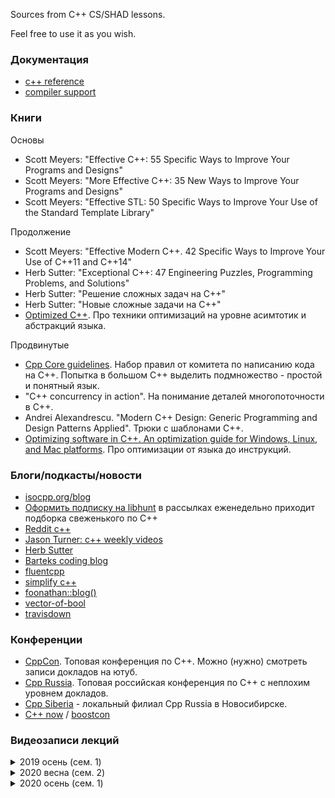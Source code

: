 Sources from C++ CS/SHAD lessons.

Feel free to use it as you wish.

### Документация

* [c++ reference](https://en.cppreference.com/w/)
* [compiler support](https://en.cppreference.com/w/cpp/compiler_support)

### Книги

Основы

* Scott Meyers: "Effective C++: 55 Specific Ways to Improve Your Programs and Designs"
* Scott Meyers: "More Effective C++: 35 New Ways to Improve Your Programs and Designs"
* Scott Meyers: "Effective STL: 50 Specific Ways to Improve Your Use of the Standard Template Library"

Продолжение

* Scott Meyers: "Effective Modern C++. 42 Specific Ways to Improve Your Use of C++11 and C++14"
* Herb Sutter: "Exceptional C++: 47 Engineering Puzzles, Programming Problems, and Solutions"
* Herb Sutter: "Решение сложных задач на С++"
* Herb Sutter: "Новые сложные задачи на C++"
* [Optimized C++](https://apprize.info/c/optimized/index.html). Про техники оптимизаций на уровне асимтотик и абстракций языка.

Продвинутые

* [Cpp Core guidelines](https://github.com/isocpp/CppCoreGuidelines/blob/master/CppCoreGuidelines.md). Набор правил от комитета по написанию кода на С++. Попытка в большом С++ выделить подмножество - простой и понятный язык.
* "C++ concurrency in action". На понимание деталей многопоточности в С++.
* Andrei Alexandrescu. "Modern C++ Design: Generic Programming and Design Patterns Applied". Трюки с шаблонами С++.
* [Optimizing software in C++. An optimization guide for Windows, Linux, and Mac platforms](https://www.agner.org/optimize/optimizing_cpp.pdf). Про оптимизации от языка до инструкций.

### Блоги/подкасты/новости

* [isocpp.org/blog](https://isocpp.org/blog)
* [Оформить подписку на libhunt](https://cpp.libhunt.com/) в рассылках еженедельно приходит подборка свеженького по С++
* [Reddit c++](https://www.reddit.com/r/cpp/)
* [Jason Turner: c++ weekly videos](https://www.youtube.com/channel/UCxHAlbZQNFU2LgEtiqd2Maw)
* [Herb Sutter](https://herbsutter.com/gotw/)
* [Barteks coding blog](https://www.bfilipek.com)
* [fluentcpp](https://www.fluentcpp.com/)
* [simplify c++](https://arne-mertz.de)
* [foonathan::blog()](https://foonathan.net/index.html)
* [vector-of-bool](https://vector-of-bool.github.io/)
* [travisdown](https://travisdowns.github.io/)

### Конференции

* [CppCon](https://www.youtube.com/user/CppCon). Топовая конференция по С++. Можно (нужно) смотреть записи докладов на ютуб.
* [Cpp Russia](http://cpp-russia.ru/). Топовая российская конференция по С++ с неплохим уровнем докладов.
* [Cpp Siberia](https://siberia-2020.cppug.ru/) - локальный филиал Cpp Russia в Новосибирске.
* [C++ now](http://cppnow.org/) / [boostcon](https://www.youtube.com/user/BoostCon/playlists)

### Видеозаписи лекций

<details>
<summary>2019 осень (сем. 1)</summary>
<p>

* Лекция 1. Знакомство. Ввод-вывод. Командная строка. Компиляция. [1](https://youtu.be/Y_BlKsv1r7E), [2](https://youtu.be/PSDXKu4rNdI)
* Лекция 2. Функции. Чтение из файла, cmake, unit-тесты. [1](https://youtu.be/eqDL64IImbs), [2](https://youtu.be/Tu2RZzfobAo)
* Лекция 3. Классы. Начало. [1](https://youtu.be/6cqZ2j-bYmY), [2](https://youtu.be/ZSH-Gt-1I7o)
* Лекция 4. Классы. Продолжение. [1](https://youtu.be/e4JC6pxWV3M), [2](https://youtu.be/H3Fcb1-cGsk)
* Лекция 5. Шаблоны. [1](https://youtu.be/VeN8QtsRpY0), [2](https://youtu.be/UtKV-fYCiCA)
* Лекция 6. Контейнеры и итераторы. [1](https://youtu.be/H3QcV60QXZA), [2](https://youtu.be/utvwkaPI2as)
* Лекция 7. Исключения. [1](https://youtu.be/6aH255s2kKA), [2](https://youtu.be/gM8YRCYrGgE)
* Лекция 8. Умные указатели. Передача аргументов в функцию. RVO / NRVO / copy elision. [1](https://youtu.be/MAdafwgnr9k), [2](https://youtu.be/2_BE2rw0EY8)
* Лекция 9. Техники оптимизации. [1](https://youtu.be/79FcUKY4-PU), [2](https://youtu.be/oZ00R0aF1JE)
* Лекция 10. Техники оптимизации. [1](https://youtu.be/rMPmJENMarQ), [2](https://youtu.be/M8aOj39c_DI)
* Лекция 11. Алгоритмы и лямбды. [1](https://youtu.be/mK_VDUgG09Y), [2](https://youtu.be/54-V8M9W2RU)
* Лекция 12. Компиляция и линковка. Undefined behavior. [1](https://youtu.be/fjpKZqRk5XI), [2](https://youtu.be/W1hKm8SDpQE)

</p>
</details>

<details>
<summary>2020 весна (сем. 2)</summary>
<p>

* Лекция 1. Многопоточность. Введение. [1](https://youtu.be/HxBcjKlqAYk), [2](https://youtu.be/NuH5SB14tHs)
* Лекция 2. Многопоточность. Продолжение. [1](https://youtu.be/hqU8AjZaC5Q), [2](https://youtu.be/MurPt8uNpVo)
* Лекция 3. Многопоточность. Продвинутый материал 1. [1](https://youtu.be/1CBFYsTXxX0), [2](https://youtu.be/2j40v1fKlOQ)
* Лекция 4. Многопоточность. Продвинутый материал 2. [1](https://youtu.be/oYUepciMjEY), [2](https://youtu.be/PyjfZjGKAzM)
* Лекция 5. Move-семантика. [1](https://youtu.be/Q1zzhYoa2mY), [2](https://youtu.be/bsIc5v4jLYg)
* Лекция 6. Advanced templates. [1](https://youtu.be/YkNBzR-kqb8), [2](https://youtu.be/IL_Wy3n1kSM)
* Лекция 7. Compile-time. [1](https://youtu.be/NKXJIqFgHmY), [2](https://youtu.be/_Arr0gvfQhY)
* Лекция 8. Ranges. [1](https://youtu.be/FJHxeM_Fjtk), [2](https://youtu.be/nQHJclbrbO4)
* Лекция 9. Мелкие нововведения стандарта. [1](https://youtu.be/8RcksIcSocs), [2](https://youtu.be/qSXIgA8dCq4)

</p>
</details>

<details>
<summary>2020 осень (сем. 1)</summary>
<p>

* Лекция 1. Знакомство. Ввод-вывод. Командная строка. Компиляция. [1](https://youtu.be/yeTEA38PnJ4), [2](https://youtu.be/t0LJ7Bm66pk)
* Лекция 2. Функции. Заголовочные файлы. Чтение из файла. CMake. Юнит-тесты. [1](https://youtu.be/rhvk4juw_iQ), [2](https://youtu.be/wpBfibqAwx0)
* Лекция 3. Классы. Начало. [1](https://youtu.be/8TgE7hMu_aA), [2](https://youtu.be/4rXZFUVshHw)
* Лекция 4. Классы. Продолжение. [1](https://youtu.be/RjvArKtXlhQ), [2](https://youtu.be/Vg43iOwKR1I)
* Лекция 5. Шаблоны. [1](https://youtu.be/40Za8fH0GDQ), [2](https://youtu.be/-Qf1mljSlZM)
* Лекция 6. Контейнеры и итераторы. [1](https://youtu.be/Reh4fkTlO5c), [2](https://youtu.be/onCmPY5O6wU).
* Лекция 7. Исключения. [1](https://youtu.be/ua0B_XjFS2c), [2](https://youtu.be/jrC1QX4UAxA)
* Лекция 8. Умные указатели. [1](https://youtu.be/4mx-_FfB1-E), [2](https://youtu.be/R-jhmd_G8Pg)
* Лекция 9. Агрументы. RVO / NRVO / copy elision. [1](https://youtu.be/RNzkXY7fg64), [2](https://youtu.be/HhJhMh8Luow)
* Лекция 10. Алгоритмы и лямбды. [1](https://youtu.be/ksOUfRLUUvA), [2](https://youtu.be/oWRirPJuoeI)
* Лекция 11. Техники оптимизации. [1](https://youtu.be/1DjPpmaJGsw), [2](https://youtu.be/f-anWVehTl0)
* Лекция 12. Профилировка. Модель физической памяти. [1](https://youtu.be/vJcvvrMWyv4), [2](https://youtu.be/eqcp3GTqUS0)

</p>
</details>

